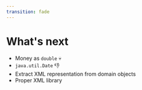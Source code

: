 ```yaml
---
transition: fade
---
```


# What's next

<v-clicks>

- Money as `double` 💀
- `java.util.Date` 👎
- Extract XML representation from domain objects
- Proper XML library

</v-clicks>
